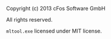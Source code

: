 Copyright (c) 2013 cFos Software GmbH

All rights reserved.

`mltool.exe` licensed under MIT license.